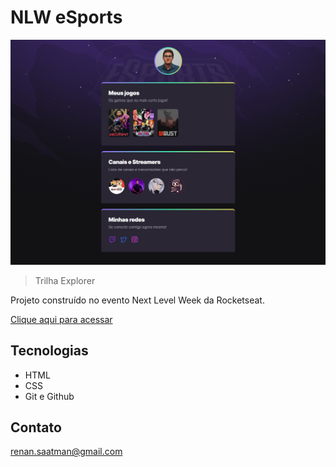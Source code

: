 # NLW eSports 

![preview](./.github/preview.png)

> Trilha Explorer

Projeto construído no evento Next Level Week da Rocketseat.

[Clique aqui para acessar](https://renansaatman.github.io/nlw-esports-explorer)

## Tecnologias

- HTML
- CSS
- Git e Github

## Contato

renan.saatman@gmail.com